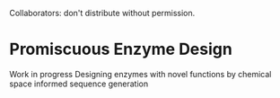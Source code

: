 Collaborators: don't distribute without permission.
# Promiscuous Enzyme Design

Work in progress
Designing enzymes with novel functions by chemical space informed sequence generation
